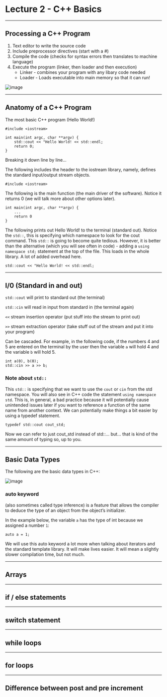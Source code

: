 # Lecture 2 - C++ Basics
---
## Processing a C++ Program
1. Text editor to write the source code
2. Include preprocessor directives (start with a #)
3. Compile the code (checks for syntax errors then translates to machine language)
4. Execute the program (linker, then loader and then execution)
    * Linker - combines your program with any libary code needed
    * Loader - Loads executable into main memory so that it can run! 

![image](https://user-images.githubusercontent.com/3376451/130638176-2a3b1e55-d6d1-478a-8bbe-e4ec626d0d7d.png)


---
## Anatomy of a C++ Program
The most basic C++ program (Hello World!)
```
#include <iostream> 

int main(int argc, char **argv) {
    std::cout << "Hello World! << std::endl;
    return 0; 
}
```

Breaking it down line by line...

The following includes the header to the iostream library, namely, defines the standard input/output stream objects.
```
#include <iostream>
```
The following is the main function (the main driver of the software). Notice it returns 0 (we will talk more about other options later). 
```
int main(int argc, char **argv) {
    ...
    return 0
}
```
The following prints out Hello World! to the terminal (standard out). Notice the `std::`, this is specifying which namespace to look for the cout command. This `std::` is going to become quite tedious. However, it is better than the alternative (which you will see often in code) - adding a `using namespace std;` statement at the top of the file. This loads in the whole library. A lot of added overhead here. 
```
std::cout << "Hello World! << std::endl;
```

---

## I/0 (Standard in and out)
`std::cout` will print to standard out (the terminal)

`std::cin` will read in input from standard in (the terminal again)

`<<` stream insertion operator (put stuff into the stream to print out)

`>>` stream extraction operator (take stuff out of the stream and put it into your program)

Can be cascaded. For example, in the following code, if the numbers 4 and 5 are entered on the terminal by the user then the variable `a` will hold 4 and the variable `b` will hold 5.
```
int a(0), b(0); 
std::cin >> a >> b;
```

### Note about `std::`
This `std::` is specifying that we want to use the `cout` or `cin` from the std namespace. You will also see in C++ code the statement `using namespace std`. This is, in general, a bad practice because it will potentially cause unintended issues later if you want to reference a function of the same name from another context. We can potentially make things a bit easier by using a typedef statement. 
```
typedef std::cout cout_std; 
```
Now we can refer to just cout_std instead of std::... but... that is kind of the same amount of typing so, up to you. 

---

## Basic Data Types

The following are the basic data types in C++: 

![image](https://user-images.githubusercontent.com/3376451/130638928-46fdf9d5-ad49-462c-bf31-03e582a0ba8b.png)

### auto keyword
(also sometimes called type inference) is a feature that allows the compiler to deduce the type of an object from the object’s initializer.

In the example below, the variable `a` has the type of int because we assigned a number `1`:
```
auto a = 1;
```
We will use this auto keyword a lot more when talking about iterators and the standard template library. It will make lives easier. It will mean a slightly slower compilation time, but not much. 

---

## Arrays

---

## if / else statements

---

## switch statement

---

## while loops

---

## for loops

---

## Difference between post and pre increment
